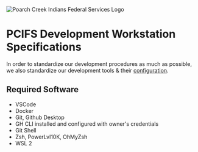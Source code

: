 ![Poarch Creek Indians Federal Services Logo](https://pcifs.com/user/images/assets/SdWFPGMerCAgnyu.svg)
# PCIFS Development Workstation Specifications

In order to standardize our development procedures as much as possible, we also standardize our development tools & their [configuration](https://github.com/pcifs/Configuration). 

## Required Software
- VSCode
- Docker
- Git, Github Desktop
- GH CLI installed and configured with owner's credentials
- Git Shell 
- Zsh, PowerLvl10K, OhMyZsh
- WSL 2
